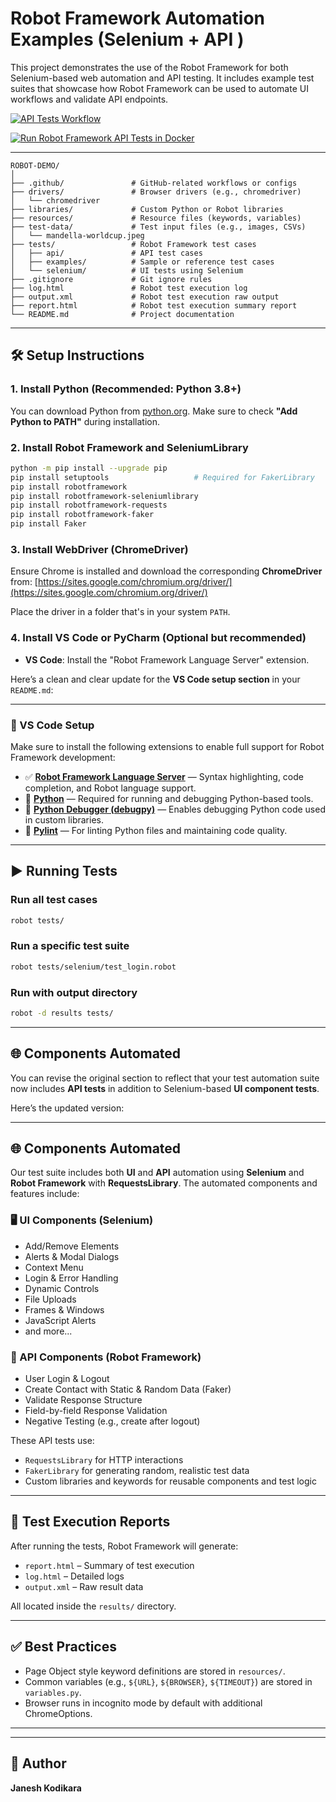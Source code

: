 # Robot Framework Automation Examples (Selenium + API ) 

This project demonstrates the use of the Robot Framework for both Selenium-based web automation and API testing. It includes  example  test suites that showcase how Robot Framework can be  used to automate UI workflows and validate API endpoints. 

[![API Tests Workflow](https://github.com/pragmatictesters/selenium-robot-framework/actions/workflows/robot-tests.yml/badge.svg)](https://github.com/pragmatictesters/selenium-robot-framework/actions/workflows/robot-tests.yml)

[![Run Robot Framework API Tests in Docker](https://github.com/pragmatictesters/selenium-robot-framework/actions/workflows/robot-api-tests-docker.yml/badge.svg)](https://github.com/pragmatictesters/selenium-robot-framework/actions/workflows/robot-api-tests-docker.yml)


---
```
ROBOT-DEMO/
│
├── .github/               # GitHub-related workflows or configs
├── drivers/               # Browser drivers (e.g., chromedriver)
│   └── chromedriver
├── libraries/             # Custom Python or Robot libraries
├── resources/             # Resource files (keywords, variables)
├── test-data/             # Test input files (e.g., images, CSVs)
│   └── mandella-worldcup.jpeg
├── tests/                 # Robot Framework test cases
│   ├── api/               # API test cases
│   ├── examples/          # Sample or reference test cases
│   └── selenium/          # UI tests using Selenium
├── .gitignore             # Git ignore rules
├── log.html               # Robot test execution log
├── output.xml             # Robot test execution raw output
├── report.html            # Robot test execution summary report
└── README.md              # Project documentation
```
----

## 🛠️ Setup Instructions

### 1. Install Python (Recommended: Python 3.8+)

You can download Python from [python.org](https://www.python.org/downloads/). Make sure to check **"Add Python to PATH"** during installation.

### 2. Install Robot Framework and SeleniumLibrary

```bash
python -m pip install --upgrade pip
pip install setuptools                   # Required for FakerLibrary
pip install robotframework
pip install robotframework-seleniumlibrary
pip install robotframework-requests
pip install robotframework-faker
pip install Faker

```

### 3. Install WebDriver (ChromeDriver)

Ensure Chrome is installed and download the corresponding **ChromeDriver** from:
[https://sites.google.com/chromium.org/driver/](https://sites.google.com/chromium.org/driver/)

Place the driver in a folder that's in your system `PATH`.


### 4. Install VS Code or PyCharm (Optional but recommended)

- **VS Code**: Install the "Robot Framework Language Server" extension.

Here’s a clean and clear update for the **VS Code setup section** in your `README.md`:

---

### 🧩 VS Code Setup

Make sure to install the following extensions to enable full support for Robot Framework development:

* ✅ [**Robot Framework Language Server**](https://marketplace.visualstudio.com/items?itemName=robocorp.robotframework-lsp) — Syntax highlighting, code completion, and Robot language support.
* 🐍 [**Python**](https://marketplace.visualstudio.com/items?itemName=ms-python.python) — Required for running and debugging Python-based tools.
* 🐞 [**Python Debugger (debugpy)**](https://marketplace.visualstudio.com/items?itemName=ms-python.debugpy) — Enables debugging Python code used in custom libraries.
* 📏 [**Pylint**](https://marketplace.visualstudio.com/items?itemName=ms-python.pylint) — For linting Python files and maintaining code quality.

---

## ▶️ Running Tests

### Run all test cases

```bash
robot tests/
```

### Run a specific test suite

```bash
robot tests/selenium/test_login.robot
```

### Run with output directory

```bash
robot -d results tests/
```

---

## 🌐 Components Automated

You can revise the original section to reflect that your test automation suite now includes **API tests** in addition to Selenium-based **UI component tests**.

Here’s the updated version:

---

## 🌐 Components Automated

Our test suite includes both **UI** and **API** automation using **Selenium** and **Robot Framework** with **RequestsLibrary**. The automated components and features include:

### 🖥️ UI Components (Selenium)

* Add/Remove Elements
* Alerts & Modal Dialogs
* Context Menu
* Login & Error Handling
* Dynamic Controls
* File Uploads
* Frames & Windows
* JavaScript Alerts
* and more...

### 🔗 API Components (Robot Framework)

* User Login & Logout
* Create Contact with Static & Random Data (Faker)
* Validate Response Structure
* Field-by-field Response Validation
* Negative Testing (e.g., create after logout)

These API tests use:

* `RequestsLibrary` for HTTP interactions
* `FakerLibrary` for generating random, realistic test data
* Custom libraries and keywords for reusable components and test logic


---

## 🧪 Test Execution Reports

After running the tests, Robot Framework will generate:

- `report.html` – Summary of test execution
- `log.html` – Detailed logs
- `output.xml` – Raw result data

All located inside the `results/` directory.

---

## ✅ Best Practices

- Page Object style keyword definitions are stored in `resources/`.
- Common variables (e.g., `${URL}`, `${BROWSER}`, `${TIMEOUT}`) are stored in `variables.py`.
- Browser runs in incognito mode by default with additional ChromeOptions.

---



---

## 🧠 Author

**Janesh Kodikara** 

```
